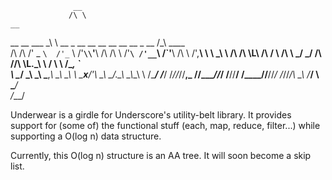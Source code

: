                   __                                                                   
                 /\ \                                                     __           
 __  __   ___    \_\ \     __  _ __  __  __  __     __     __     _ __   /\_\    ____  
/\ \/\ \/' _ `\  /'_` \  /'__`\\`'__\\ \/\ \/\ \  /'__`\ /'__`\  /\`'__\ \/\ \  /',__\ 
\ \ \_\ \\ \/\ \/\ \L\ \/\  __/ \ \/\ \ \_/ \_/ \/\  __//\ \L\.\_\ \ \/__ \ \ \/\__, `\
 \ \____/ \_\ \_\ \___,_\ \____\ \_\ \ \___x___/'\ \____\ \__/.\_\\ \_\\_\_\ \ \/\____/
  \/___/ \/_/\/_/\/__,_ /\/____/\/_/  \/__//__/   \/____/\/__/\/_/ \/_//_/\ \_\ \/___/ 
                                                                         \ \____/      
                                                                          \/___/       

Underwear is a girdle for Underscore's utility-belt library.  It provides
support for (some of) the functional stuff (each, map, reduce, filter...)
while supporting a O(log n) data structure.

Currently, this O(log n) structure is an AA tree.  It will soon become a skip list.
